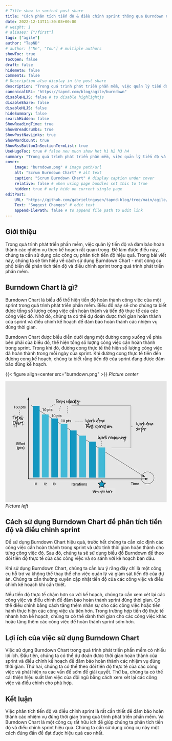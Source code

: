 ```yaml
---
# Title show in socical post share
title: "Cách phân tích tiến độ & điều chỉnh sprint thông qua Burndown Chart"
date: 2022-12-13T11:30:03+00:00
# weight: 1
# aliases: ["/first"]
tags: ["agile"]
author: "TapND"
# author: ["Me", "You"] # multiple authors
showToc: true
TocOpen: false
draft: false
hidemeta: false
comments: false
# Description also display in the post share
description: "Trong quá trình phát triển phần mềm, việc quản lý tiến độ và đảm bảo hoàn thành các nhiệm vụ theo kế hoạch rất quan trọng. Để làm được điều này, chúng ta cần sử dụng các công cụ phân tích tiến độ hiệu quả. Trong bài viết này, chúng ta sẽ tìm hiểu về cách sử dụng Burndown Chart - một công cụ phổ biến để phân tích tiến độ và điều chỉnh sprint trong quá trình phát triển phần mềm." 
canonicalURL: "https://tapnd.com/blog/agile/burndown"
disableHLJS: false # to disable highlightjs
disableShare: false
disableHLJS: false
hideSummary: false
searchHidden: false
ShowReadingTime: true
ShowBreadCrumbs: true
ShowPostNavLinks: true
ShowWordCount: true
ShowRssButtonInSectionTermList: true
UseHugoToc: true # false neu muon show het h1 h2 h3 h4
summary: "Trong quá trình phát triển phần mềm, việc quản lý tiến độ và đảm bảo hoàn thành các nhiệm vụ theo kế hoạch rất quan trọng. Để làm được điều này, chúng ta cần sử dụng các công cụ phân tích tiến độ hiệu quả. Trong bài viết này, chúng ta sẽ tìm hiểu về cách sử dụng Burndown Chart - một công cụ phổ biến để phân tích tiến độ và điều chỉnh sprint trong quá trình phát triển phần mềm."
cover:
    image: "burndown.png" # image path/url
    alt: "Scrum Burndown Chart" # alt text
    caption: "Scrum Burndown Chart" # display caption under cover
    relative: false # when using page bundles set this to true
    hidden: true # only hide on current single page
editPost:
    URL: "https://github.com/gabrieltnguyen/tapnd-blog/tree/main/agile/burndown/index.md"
    Text: "Suggest Changes" # edit text
    appendFilePath: false # to append file path to Edit link
---
```

## Giới thiệu

Trong quá trình phát triển phần mềm, việc quản lý tiến độ và đảm bảo hoàn thành các nhiệm vụ theo kế hoạch rất quan trọng. Để làm được điều này, chúng ta cần sử dụng các công cụ phân tích tiến độ hiệu quả. Trong bài viết này, chúng ta sẽ tìm hiểu về cách sử dụng Burndown Chart - một công cụ phổ biến để phân tích tiến độ và điều chỉnh sprint trong quá trình phát triển phần mềm.

## Burndown Chart là gì?
Burndown Chart là biểu đồ thể hiện tiến độ hoàn thành công việc của một sprint trong quá trình phát triển phần mềm. Biểu đồ này sẽ cho chúng ta biết được tổng số lượng công việc cần hoàn thành và tiến độ thực tế của các công việc đó. Nhờ đó, chúng ta có thể dự đoán được thời gian hoàn thành của sprint và điều chỉnh kế hoạch để đảm bảo hoàn thành các nhiệm vụ đúng thời gian.

Burndown Chart được biểu diễn dưới dạng một đường cong xuống về phía bên phải của biểu đồ, thể hiện tổng số lượng công việc cần hoàn thành trong sprint. Trong khi đó, đường cong thực tế thể hiện số lượng công việc đã hoàn thành trong mỗi ngày của sprint. Khi đường cong thực tế tiến đến đường cong kế hoạch, chúng ta biết rằng tiến độ của sprint đang được đảm bảo đúng kế hoạch.

{{< figure align=center src="burndown.png" >}}
*Picture center*

![Picture Here](burndown.png "Cover picture")
*Picture left*

## Cách sử dụng Burndown Chart để phân tích tiến độ và điều chỉnh sprint

Để sử dụng Burndown Chart hiệu quả, trước hết chúng ta cần xác định các công việc cần hoàn thành trong sprint và ước tính thời gian hoàn thành cho từng công việc đó. Sau đó, chúng ta sẽ sử dụng biểu đồ Burndown để theo dõi tiến độ thực tế của các công việc và so sánh với kế hoạch ban đầu.

Khi sử dụng Burndown Chart, chúng ta cần lưu ý rằng đây chỉ là một công cụ hỗ trợ và không thể thay thế cho việc quản lý và giám sát tiến độ của dự án. Chúng ta cần thường xuyên cập nhật tiến độ của các công việc và điều chỉnh kế hoạch khi cần thiết.

Nếu tiến độ thực tế chậm hơn so với kế hoạch, chúng ta cần xem xét lại các công việc và điều chỉnh để đảm bảo hoàn thành sprint đúng thời gian. Có thể điều chỉnh bằng cách tăng thêm nhân sự cho các công việc hoặc tiến hành thực hiện các công việc ưu tiên hơn. Trong trường hợp tiến độ thực tế nhanh hơn kế hoạch, chúng ta có thể dành thời gian cho các công việc khác hoặc tăng thêm các công việc để hoàn thành sprint sớm hơn.

## Lợi ích của việc sử dụng Burndown Chart

Việc sử dụng Burndown Chart trong quá trình phát triển phần mềm có nhiều lợi ích. Đầu tiên, chúng ta có thể dự đoán được thời gian hoàn thành của sprint và điều chỉnh kế hoạch để đảm bảo hoàn thành các nhiệm vụ đúng thời gian. Thứ hai, chúng ta có thể theo dõi tiến độ thực tế của các công việc và phát hiện ra các vấn đề sớm để giải quyết. Thứ ba, chúng ta có thể cải thiện hiệu suất làm việc của đội ngũ bằng cách xem xét lại các công việc và điều chỉnh cho phù hợp.

## Kết luận

Việc phân tích tiến độ và điều chỉnh sprint là rất cần thiết để đảm bảo hoàn thành các nhiệm vụ đúng thời gian trong quá trình phát triển phần mềm. Và Burndown Chart là một công cụ rất hữu ích để giúp chúng ta phân tích tiến độ và điều chỉnh sprint hiệu quả. Chúng ta cần sử dụng công cụ này một cách đúng đắn để đạt được hiệu quả cao nhất.
